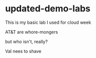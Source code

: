 # updated-demo-labs
This is my basic lab I used for cloud week

AT&T are whore-mongers

but who isn't, really?

Val nees to shave

